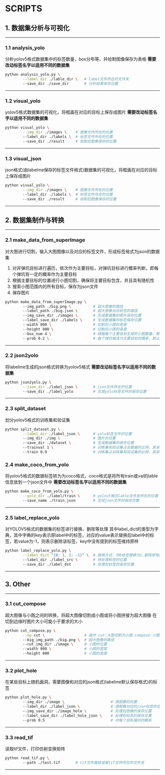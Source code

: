 # SCRIPTS
## 1. 数据集分析与可视化
---
### 1.1 analysis_yolo
分析yolov5格式数据集中的标签数量，box分布等，并绘制图像保存为表格
**需要改动标签名字以适用不同的数据集**
``` bash
python analysis_yolo.py \
        --label_dir ./lable_dir \   # label文件所在的文件夹
        --save_dir ./save_dir       # 分析结果保存位置
```
---
### 1.2 visual_yolo
yolov5格式数据集的可视化，将框画在对应的目标上保存成图片
**需要改动标签名字以适用不同的数据集**
```bash
python visual_yolo \
        --img_dir ./images \    # 图像文件所在的位置
        --label_dir ./labels \  # 标签文件所在的位置
        --save_dir ./result     # 绘制后图像保存的位置
```
---
### 1.3 visual_json
json格式(由labelme保存的标签文件格式)数据集的可视化，将框画在对应的目标上保存成图片
```bash
python visual_yolo \
        --img_dir ./images \    # 图像文件所在的位置
        --label_dir ./labels \  # 标签文件所在的位置
        --save_dir ./result     # 绘制后图像保存的位置
```
---
## 2. 数据集制作与转换
---
### 2.1 make_data_from_superImage
对大图进行切割，输入大图图像以及对应的标签文件，形成标签格式为json的数据集
1. 对非弹坑目标进行遍历，依次作为主要目标，对弹坑目标进行概率判断，即每个弹坑有一定的概率作为主要目标
2. 根据主要目标的位置进行小图切割，确保将主要目标包含，并且具有随机性
3. 搜索小图范围内的所有目标，保存为json文件
4. 保存图片
``` bash
python make_data_from_superImage.py \  
        --img_path ./big.png \          # 超大图像的路径
        --label_path ./big.json \       # 超大图像对应标签的路径
        --img_save_dir ./images \       # 生成数据集的图片保存位置
        --label_save_dir ./labels \     # 生成数据集的标签保存位置
        --width 800 \                   # 切割后小图的宽度
        --height 800 \                  # 切割后小图的高度
        --box_num 4 \                   # 根据每个主要目标生成的小图数量，默认为4
        --prob 0.2 \                    # 每个弹坑被选为主要目标的概率，默认为0.02
```
---
### 2.2 json2yolo
将labelme生成的json格式转换为yolov5格式
**需要改动标签名字以适用不同的数据集**
``` bash
python json2yolo.py \
        --json_dir ./label_json \       # json文件所在的位置
        --save_dir ./label_yolo         # 生成yolo标签文件的保存位置
```
---
### 2.3 split_dataset
划分yolov5格式的训练集和验证集
``` bash
python split_dataset.py \
        --label_dir ./label_json \      # yolo标签文件的位置
        --img_dir ./img \               # 图片的位置
        --save_dir ./dataset \          # 生成数据集的保存位置
        --trainval 1 \                  # 训练集和验证集占总数据的比例，其余为测试集
        --train 0.9                     # 训练集占训练集和验证集的比例，其余为验证集
```
### 2.4 make_coco_from_yolo
将yolov5格式的数据标签转为为coco格式，coco格式是将所有train或val的lable信息放到一个json文件中
**需要改动标签名字以适用不同的数据集**
``` bash
python make_coco_from_yolo.py \
        --yolo_dir ./label/train \      # yolov5格式lable文件夹所在的位置
        --save_name ./train.json        # 生成json文件的保存位置
```
---
### 2.5 label_replace_yolo
对YOLOV5格式的数据集的标签进行替换、删除等处理
其中label_dict的类型为字典，其中字典的key表示原label中的标签，对应的value表示替换后label中的标签，若value为-1，则表示删除该标签，key中没有提到的标签维持原样
``` bash
python label_replace_yolo.py \
        --label_dict "{0: 1, 1: -1}" \  # 替换方式，将0标签替换为1,删除原有的1标签
        --label_dir ./label_src \       # 待处理标签的位置
        --save_dir ./label_dst          # 处理后标签的保存位置
```
---
## 3. Other
---
### 3.1 cut_compose
超大图像与小图之间的转换，将超大图像切割成小图或将小图拼接为超大图像
在切到边缘时图片大小可能小于要求的大小
``` bash
python cut_compose.py \
        --op cut \                  # 操作 cut:大图切割为小图 compose:小图拼接为大图
        --big_img_path ./big.png \  # 超大图像的路径
        --cut_img_dir ./image \     # 小图的位置
        --width 800 \               # 小图的宽度
        --height 800                # 小图的高度
```
---
### 3.2 plot_hole
在某些目标上随机画洞，需要图像和对应的json格式(labelme默认保存格式)的标签
```bash
python plot_hole.py \                         
        --img_dir ./image \                     # 源图像的位置
        --label_dir ./label_json \              # 源图像对应的json标签的位置
        --img_save_dir ./image_hole \           # 处理后图像的保存位置
        --label_save_dir ./label_hole_json \    # 处理和标签的保存位置
        --prob 0.5                              # 对每个目标描坑的概率
```
---
### 3.3 read_tif
读取tif文件，打印仿射变换矩阵
```bash
python read_tif.py \                         
        --path ./test.tif       # tif文件路径或者tif文件所在的文件夹
```
---